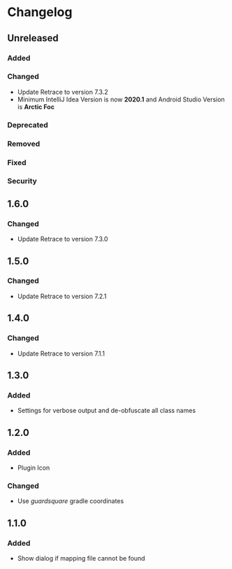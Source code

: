 # Changelog

## Unreleased

### Added

### Changed
- Update Retrace to version 7.3.2
- Minimum IntelliJ Idea Version is now **2020.1** and Android Studio Version is **Arctic Foc**

### Deprecated

### Removed

### Fixed

### Security

## 1.6.0

### Changed
- Update Retrace to version 7.3.0

## 1.5.0

### Changed
- Update Retrace to version 7.2.1

## 1.4.0

### Changed
- Update Retrace to version 7.1.1

## 1.3.0

### Added
- Settings for verbose output and de-obfuscate all class names

## 1.2.0

### Added
- Plugin Icon

### Changed
- Use _guardsquare_ gradle coordinates

## 1.1.0

### Added
- Show dialog if mapping file cannot be found

